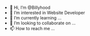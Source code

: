 - 👋 Hi, I’m @Billyhood
- 👀 I’m interested in Website Developer
- 🌱 I’m currently learning ...
- 💞️ I’m looking to collaborate on ...
- 📫 How to reach me ...

<!---
Billyhood/Billyhood is a ✨ special ✨ repository because its `README.md` (this file) appears on your GitHub profile.
You can click the Preview link to take a look at your changes.
--->
